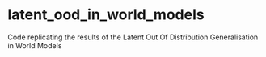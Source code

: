 # latent_ood_in_world_models
Code replicating the results of the Latent Out Of Distribution Generalisation in World Models
